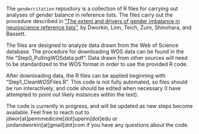 
The `gendercitation` repository is a collection of R files for carrying
out analyses of gender balance in reference lists. The files carry out
the procedure described in [“The extent and drivers of gender imbalance
in neuroscience reference lists”](https://arxiv.org/abs/2001.01002), by
Dworkin, Linn, Teich, Zurn, Shinohara, and Bassett.

The files are designed to analyze data drawn from the Web of Science
database. The procedure for downloading WOS data can be found in the
file “Step0\_PullingWOSdata.pdf”. Data drawn from other sources will
need to be standardized to the WOS format in order to use the provided R
code.

After downloading data, the R files can be applied beginning with
“Step1\_CleanWOSFiles.R”. This code is not fully automated, so files
should be run interactively, and code should be edited when necessary (I
have attempted to point out likely instances within the text).

The code is currently in progress, and will be updated as new steps
become available. Feel free to reach out to
jdwor\[at\]pennmedicine\[dot\]upenn\[dot\]edu or
jordandworkin\[at\]gmail\[dot\]com if you have any questions about the
code.
